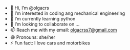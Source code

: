 - 👋 Hi, I’m @olgacrs
- 👀 I’m interested in coding ang mechanical engineering
- 🌱 I’m currently learning python
- 💞️ I’m looking to collaborate on ...
- 📫 Reach me with my email: olgacrss7@gmail.com
- 😄 Pronouns: she/her
- ⚡ Fun fact: I love cars and motorbikes

<!---
olgacrs/olgacrs is a ✨ special ✨ repository because its `README.md` (this file) appears on your GitHub profile.
You can click the Preview link to take a look at your changes.
--->
